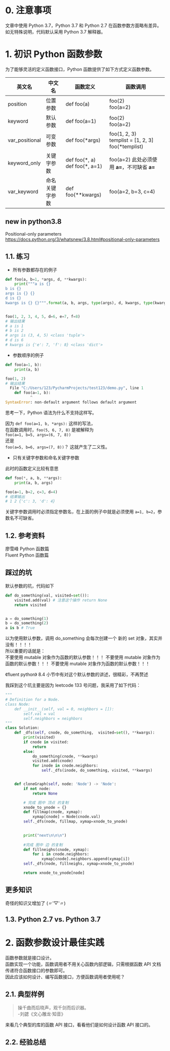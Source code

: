 # 0. 注意事项
文章中使用 Python 3.7，Python 3.7 和 Python 2.7 在函数参数方面略有差异。 
如无特殊说明，代码默认采用 Python 3.7 解释器。

# 1. 初识 Python 函数参数
为了能够灵活的定义函数接口，Python 函数提供了如下方式定义函数参数。

英文名 | 中文名 | 函数定义 | 函数调用
-------  | ------- | ---------- | ---------
position | 位置参数 | def foo(a) | foo(2)<br>foo(a=2)
keyword | 默认参数 | def foo(a=1) | foo(2)<br>foo(a=2)
var_positional | 可变参数 | def foo(*args) | foo(1, 2, 3)<br>templist = [1, 2, 3]<br>foo(*templist)
keyword_only | 关键字参数 | def foo(\*, a)<br>def foo(\*, a=1) | foo(a=2) 此处必须使用 **a=**，不可缺省 **a=**
var_keyword | 命名关键字参数 | def foo(\**kwargs) | foo(a=2, b=3, c=4)

## new in python3.8
Positional-only parameters
https://docs.python.org/3/whatsnew/3.8.html#positional-only-parameters

## 1.1. 练习

* 所有参数都存在的例子

```python
def foo(a, b=1, *args, d, **kwargs):
    print("""a is {}
b is {} 
args is {} {}
d is {}
kwargs is {} {}""".format(a, b, args, type(args), d, kwargs, type(kwargs)))


foo(1, 2, 3, 4, 5, d=6, e=7, f=8)
# 输出结果
# a is 1
# b is 2 
# args is (3, 4, 5) <class 'tuple'>
# d is 6
# kwargs is {'e': 7, 'f': 8} <class 'dict'>
```

* 参数顺序的例子

```python
def foo(a=1, b):
    print(a, b)

foo(1, 2)
# 输出结果
  File "C:/Users/123/PycharmProjects/test123/demo.py", line 1
    def foo(a=1, b):
           ^
SyntaxError: non-default argument follows default argument
```

思考一下，Python 语法为什么不支持这样写。

因为 `def foo(a=1, b, *args):` 这样的写法，  
在函数调用时，`foo(5, 6, 7, 8)` 是被解释为   
`foo(a=1, b=5, args=(6, 7, 8))`   
还是  
 `foo(a=5, b=6, args=(7, 8))`？
这就产生了二义性。

* 只有关键字参数和命名关键字参数  

此时的函数定义比较有意思

```python
def foo(*, a, b, **args):
    print(a, b, args)

foo(a=1, b=2, c=3, d=4)
# 结果输出
# 1 2 {'c': 3, 'd': 4}
```
关键字参数调用时必须指定参数名，在上面的例子中就是必须使用 `a=1, b=2`，参数名不可缺省。

## 1.2. 参考资料
廖雪峰 Python 函数篇  
Fluent Python 函数篇

## 踩过的坑
默认参数的坑，代码如下
```python
def do_something(val, visited=set()):
    visited.add(val) # 注意这个操作 return None
    return visited


a = do_something(1) 
b = do_something(2)
a is b # True
```
以为使用默认参数，调用 do_something 会每次创建一个 新的 set 对象，其实并没有！！！！  
所以重要的话就是：  
不要使用 mutable 对象作为函数的默认参数！！！
不要使用 mutable 对象作为函数的默认参数！！！
不要使用 mutable 对象作为函数的默认参数！！！

《fluent python》 8.4 小节中有对这个默认参数的讲述，很精彩，不再赘述

我踩到这个坑主要是因为 leetcode 133 号问题，我采用了如下代码：
```python
"""
# Definition for a Node.
class Node:
    def __init__(self, val = 0, neighbors = []):
        self.val = val
        self.neighbors = neighbors
"""
class Solution:
    def _dfs(self, cnode, do_something,  visited=set(), **kwargs):
        print(visited)
        if cnode in visited:
            return
        else:
            do_something(cnode, **kwargs)
            visited.add(cnode)
            for inode in cnode.neighbors:
                self._dfs(inode, do_something, visited, **kwargs)


    def cloneGraph(self, node: 'Node') -> 'Node':
        if not node:
            return None

        # 完成 图中 顶点 的复制
        xnode_to_ynode = {}
        def fillmap(cnode, xymap):
            xymap[cnode] = Node(cnode.val)
        self._dfs(node, fillmap, xymap=xnode_to_ynode)

            
        print("next\n\n\n")
        
        #完成 图中 边 的复制
        def fillneighs(cnode, xymap):
            for i in cnode.neighbors:
                xymap[cnode].neighbors.append(xymap[i])
        self._dfs(node, fillneighs, xymap=xnode_to_ynode)

        return xnode_to_ynode[node]
```

## 更多知识
奇怪的知识又增加了 (〃'▽'〃)


## 1.3. Python 2.7 vs. Python 3.7

# 2. 函数参数设计最佳实践
函数参数就是接口设计。  
函数实现一个功能，函数调用者不用关心函数内部逻辑，只需根据函数 API 文档传递符合函数接口的参数即可。  
因此应该如何设计、编写函数接口，方便函数调用者使用呢？

## 2.1. 典型样例

> 操千曲而后晓声，观千剑而后识器。<br> -刘勰《文心雕龙·知音》

来看几个典型的库的函数 API 接口，看看他们是如何设计函数 API 接口的。

## 2.2. 经验总结
